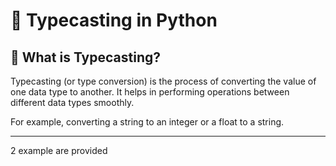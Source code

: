 # 🔄 Typecasting in Python

## 📘 What is Typecasting?

Typecasting (or type conversion) is the process of converting the value of one data type to another. It helps in performing operations between different data types smoothly.

For example, converting a string to an integer or a float to a string.

---
2 example are provided
